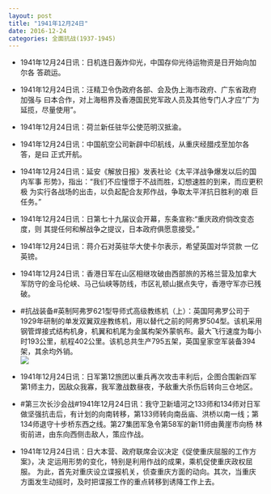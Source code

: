 ```yaml
---
layout: post
title: "1941年12月24日"
date: 2016-12-24
categories: 全面抗战(1937-1945)
---
```


<meta name="referrer" content="no-referrer" />

- 1941年12月24日讯：日机连日轰炸仰光，中国存仰光待运物资是日开始向加尔各 答疏运。 

- 1941年12月24日讯：汪精卫令伪政府各部、会及伪上海市政府、广东省政府加强与 曰本合作，对上海租界及香港国民党军政人员及其他专门人才应“广为 延揽，尽量使用”。 

- 1941年12月24日讯：荷兰新任驻华公使范明汉抵渝。 

- 1941年12月24日讯：中国航空公司新辟中印航线，从重庆经腊戍至加尔各答，是曰 正式开航。 

- 1941年12月24日讯：延安《解放日报》发表社论《太平洋战争爆发以后的国内军事 形势》，指出：“我们不应憧憬于不战而胜，幻想速胜的到来，而应更积极 为实行各战场的出击，以负起配合友邦作战，争取太平洋抗日胜利的艰 巨任务。” 

- 1941年12月24日讯：日第七十九届议会开幕，东条宣称:“重庆政府倘改变态度，则 其提任何和解战争之提议，日本政府俱愿意接受。” 

- 1941年12月24日讯：蒋介石对英驻华大使卡尔表示，希望英国对华贷款 一亿英镑。 

- 1941年12月24日讯：香港日军在山区相继攻破由西部旅的苏格兰营及加拿大军防守的金马伦峡、马己仙峡等防线，市区礼顿山据点失守，香港守军亦已残破。 

- #抗战装备#英制阿弗罗621型导师式高级教练机（上）：英国阿弗罗公司于1929年研制的单发双翼双座教练机，用以替代之前的阿弗罗504型。该机采用钢管焊接式结构机身，机翼和机尾为金属构架外蒙帆布。最大飞行速度为每小时193公里，航程402公里。该机总共生产795五架，英国皇家空军装备394架，其余均外销。 <br/><img src="https://ww1.sinaimg.cn/large/aca367d8jw1fb1nfrai7oj20hs0rzdju.jpg" />

- 1941年12月24日讯：日军第12旅团以重兵再次攻击丰利后，企图合围新四军第1师主力，因敌众我寡，我军激战数昼夜，予敌重大杀伤后转向三仓地区。 

- #第三次长沙会战#1941年12月24日讯：我守卫新墙河之133师和134师对日军做坚强抗击后，有计划的向南转移，第133师转向南岳庙、洪桥以南一线；第134师退守十步桥东西之线。第27集团军急令第58军的新11师由黄崖市向杨 林街前进，由东向西侧击敌人，策应作战。 

- 1941年12月24日讯：日大本营、政府联席会议决定《促使重庆屈服的工作方案》，决 定运用形势的变化，特别是利用作战的成果，乘机促使重庆政权屈服。 为此，首先对重庆设立谍报机关，侦查重庆方面的动向。其次，当重庆 方面发生动摇时，及时把谍报工作的重点转移到诱降工作上去。 

